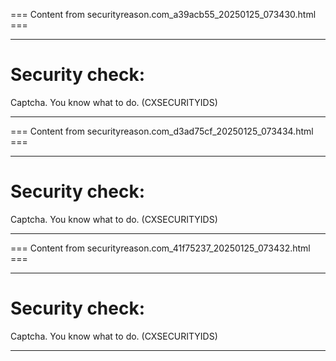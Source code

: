 === Content from securityreason.com_a39acb55_20250125_073430.html ===


---

# Security check:

Captcha. You know what to do. (CXSECURITYIDS)

---



=== Content from securityreason.com_d3ad75cf_20250125_073434.html ===


---

# Security check:

Captcha. You know what to do. (CXSECURITYIDS)

---



=== Content from securityreason.com_41f75237_20250125_073432.html ===


---

# Security check:

Captcha. You know what to do. (CXSECURITYIDS)

---


